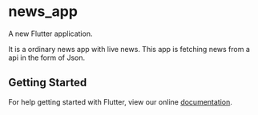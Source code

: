 # news_app

A new Flutter application.

It is a ordinary news app with live news. This app is fetching news from a api in the form of Json.



## Getting Started

For help getting started with Flutter, view our online
[documentation](https://flutter.io/).
